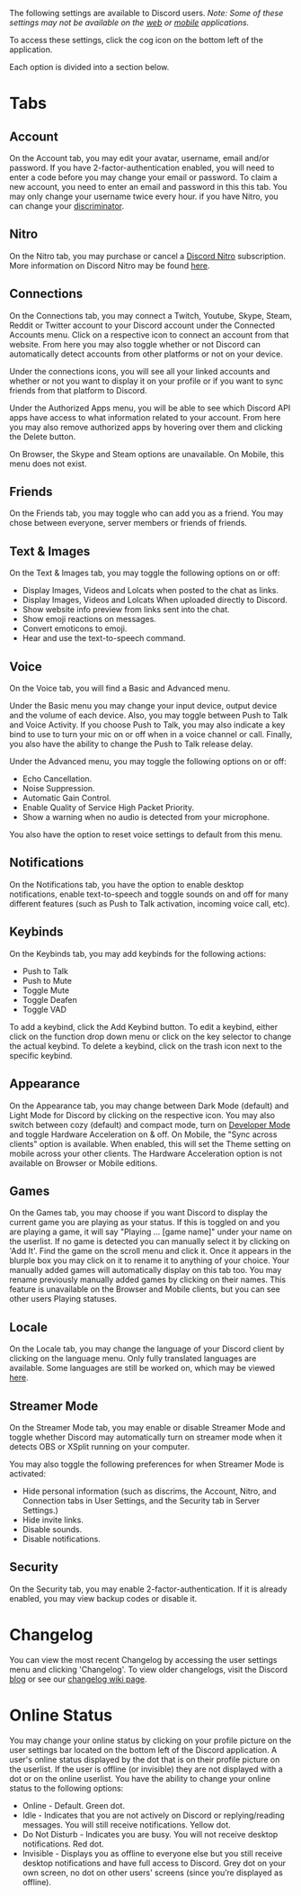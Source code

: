 <!-- TITLE: User Settings -->

The following settings are available to Discord users. *Note: Some of these settings may not be available on the [web](/web) or [mobile](/mobile) applications.*

To access these settings, click the cog icon on the bottom left of the application.

Each option is divided into a section below.
# Tabs
## Account
On the Account tab, you may edit your avatar, username, email and/or password. If you have 2-factor-authentication enabled, you will need to enter a code before you may change your email or password. To claim a new account, you need to enter an email and password in this this tab. You may only change your username twice every hour. if you have Nitro, you can change your [discriminator](/discriminator).

## Nitro
On the Nitro tab, you may purchase or cancel a [Discord Nitro](/nitro) subscription. More information on Discord Nitro may be found [here](/nitro).

## Connections
On the Connections tab, you may connect a Twitch, Youtube, Skype, Steam, Reddit or Twitter account to your Discord account under the Connected Accounts menu. Click on a respective icon to connect an account from that website. From here you may also toggle whether or not Discord can automatically detect accounts from other platforms or not on your device.

Under the connections icons, you will see all your linked accounts and whether or not you want to display it on your profile or if you want to sync friends from that platform to Discord.

Under the Authorized Apps menu, you will be able to see which Discord API apps have access to what information related to your account. From here you may also remove authorized apps by hovering over them and clicking the Delete button.

On Browser, the Skype and Steam options are unavailable. On Mobile, this menu does not exist. 

## Friends 
On the Friends tab, you may toggle who can add you as a friend. You may chose between everyone, server members or friends of friends.

## Text & Images
On the Text & Images tab, you may toggle the following options on or off:

* Display Images, Videos and Lolcats when posted to the chat as links.
* Display Images, Videos and Lolcats When uploaded directly to Discord.
* Show website info preview from links sent into the chat.
* Show emoji reactions on messages.
* Convert emoticons to emoji.
* Hear and use the text-to-speech command.

## Voice
On the Voice tab, you will find a Basic and Advanced menu.

Under the Basic menu you may change your input device, output device and the volume of each device. Also, you may toggle between Push to Talk and Voice Activity. If you choose Push to Talk, you may also indicate a key bind to use to turn your mic on or off when in a voice channel or call. Finally, you also have the ability to change the Push to Talk release delay.

Under the Advanced menu, you may toggle the following options on or off:
* Echo Cancellation. 
* Noise Suppression.
* Automatic Gain Control.
* Enable Quality of Service High Packet Priority.
* Show a warning when no audio is detected from your microphone.

You also have the option to reset voice settings to default from this menu. 

## Notifications
On the Notifications tab, you have the option to enable desktop notifications, enable text-to-speech and toggle sounds on and off for many different features (such as Push to Talk activation, incoming voice call, etc).

## Keybinds
On the Keybinds tab, you may add keybinds for the following actions:
* Push to Talk
* Push to Mute
* Toggle Mute
* Toggle Deafen
* Toggle VAD

To add a keybind, click the Add Keybind button. To edit a keybind, either click on the function drop down menu or click on the key selector to change the actual keybind. To delete a keybind, click on the trash icon next to the specific keybind. 

## Appearance
On the Appearance tab, you may change between Dark Mode (default) and Light Mode for Discord by clicking on the respective icon. You may also switch between cozy (default) and compact mode, turn on [Developer Mode](/developermode) and toggle Hardware Acceleration on & off. On Mobile, the "Sync across clients" option is available. When enabled, this will set the Theme setting on mobile across your other clients. The Hardware Acceleration option is not available on Browser or Mobile editions. 

## Games
On the Games tab, you may choose if you want Discord to display the current game you are playing as your status. If this is toggled on and you are playing a game, it will say "Playing ... [game name]" under your name on the userlist. If no game is detected you can manually select it by clicking on 'Add It'. Find the game on the scroll menu and click it. Once it appears in the blurple box you may click on it to rename it to anything of your choice. Your manually added games will automatically display on this tab too. You may rename previously manually added games by clicking on their names. This feature is unavailable on the Browser and Mobile clients, but you can see other users Playing statuses.

## Locale
On the Locale tab, you may change the language of your Discord client by clicking on the language menu. Only fully translated languages are available. Some languages are still be worked on, which may be viewed [here](https://i18n.discordapp.com).

## Streamer Mode
On the Streamer Mode tab, you may enable or disable Streamer Mode and toggle whether Discord may automatically turn on streamer mode when it detects OBS or XSplit running on your computer. 

You may also toggle the following preferences for when Streamer Mode is activated:
* Hide personal information (such as discrims, the Account, Nitro, and Connection tabs in User Settings, and the Security tab in Server Settings.)
* Hide invite links.
* Disable sounds.
* Disable notifications.

## Security
On the Security tab, you may enable 2-factor-authentication. If it is already enabled, you may view backup codes or disable it.

# Changelog
You can view the most recent Changelog by accessing the user settings menu and clicking 'Changelog'. To view older changelogs, visit the Discord [blog](https://blog.discordapp.com) or see our [changelog wiki page](/changelog).

# Online Status
You may change your online status by clicking on your profile picture on the user settings bar located on the bottom left of the Discord application. A user's online status displayed by the dot that is on their profile picture on the userlist. If the user is offline (or invisible) they are not displayed with a dot or on the online userlist. You have the ability to change your online status to the following options:

* Online - Default. Green dot.
* Idle - Indicates that you are not actively on Discord or replying/reading messages. You will still receive notifications. Yellow dot. 
* Do Not Disturb - Indicates you are busy. You will not receive desktop notifications. Red dot.
* Invisible - Displays you as offline to everyone else but you still receive desktop notifications and have full access to Discord. Grey dot on your own screen, no dot on other users' screens (since you’re displayed as offline).